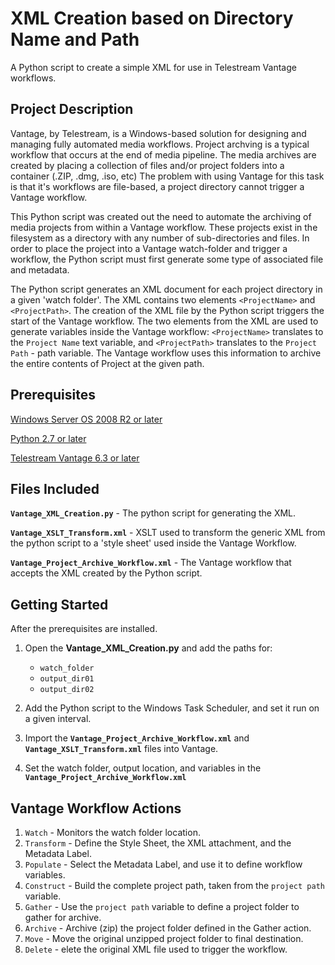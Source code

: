 
# XML Creation based on Directory Name and Path

A Python script to create a simple XML for use in Telestream Vantage workflows.

## Project Description

Vantage, by Telestream, is a Windows-based solution for designing and managing
fully automated media workflows. Project archving is a typical workflow that
occurs at the end of media pipeline. The media archives are created by placing a
collection of files and/or project folders into a container (.ZIP, .dmg, .iso,
etc) The problem with using Vantage for this task is that it's workflows are
file-based, a project directory cannot trigger a Vantage workflow.

This Python script was created out the need to automate the archiving of media
projects from within a Vantage workflow. These projects exist in the filesystem
as a directory with any number of sub-directories and files. In order to place
the project into a Vantage watch-folder and trigger a workflow, the Python
script must first generate some type of associated file and metadata.

The Python script generates an XML document for each project directory in a
given 'watch folder'. The XML contains two elements `<ProjectName>` and
`<ProjectPath>`. The creation of the XML file by the Python script triggers the
start of the Vantage workflow. The two elements from the XML are used to
generate variables inside the Vantage workflow:  `<ProjectName>` translates to
the `Project Name` text variable, and `<ProjectPath>` translates to the `Project
Path` - path variable. The Vantage workflow uses this information to archive the
entire contents of Project at the given path.

## Prerequisites

[Windows Server OS 2008 R2 or later](https://www.microsoft.com/en-us/cloud-platform/windows-server)

[Python 2.7 or later](https://www.python.org/downloads/)

[Telestream Vantage 6.3 or later](http://www.telestream.net/vantage/overview.htm)

## Files Included

**``Vantage_XML_Creation.py``** - The python script for generating the XML.

**``Vantage_XSLT_Transform.xml``** - XSLT used to transform the generic XML from the 
python script to a 'style sheet' used inside the Vantage Workflow.

**``Vantage_Project_Archive_Workflow.xml``** - The Vantage workflow that accepts the 
XML created by the Python script.

## Getting Started

After the prerequisites are installed.

1. Open the __Vantage_XML_Creation.py__ and add the paths for: 
	* `watch_folder`
	* `output_dir01`
	* `output_dir02`

2. Add the Python script to the Windows Task Scheduler, and set it run on a
given interval.

3. Import the **``Vantage_Project_Archive_Workflow.xml``** and
**``Vantage_XSLT_Transform.xml``** files into Vantage.

4. Set the watch folder, output location, and variables in the
**``Vantage_Project_Archive_Workflow.xml``**

## Vantage Workflow Actions

1. `Watch` - Monitors the watch folder location.
2. `Transform` - Define the Style Sheet, the XML attachment, and the Metadata Label.
3. `Populate` - Select the Metadata Label, and use it to define workflow variables.
4. `Construct` - Build the complete project path, taken from the ``project path`` variable.
5. `Gather` - Use the `project path` variable to define a project folder to gather for archive.
6. `Archive` - Archive (zip) the project folder defined in the Gather action.
7. `Move` - Move the original unzipped project folder to final destination.
8. `Delete` - elete the original XML file used to trigger the workflow.
